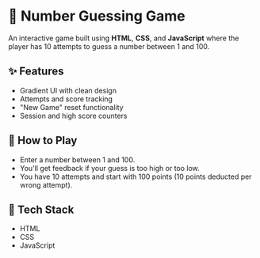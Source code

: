 # 🎯 Number Guessing Game

An interactive game built using **HTML**, **CSS**, and **JavaScript** where the player has 10 attempts to guess a number between 1 and 100.

## ✨ Features

- Gradient UI with clean design
- Attempts and score tracking
- "New Game" reset functionality
- Session and high score counters

## 🧠 How to Play

- Enter a number between 1 and 100.
- You'll get feedback if your guess is too high or too low.
- You have 10 attempts and start with 100 points (10 points deducted per wrong attempt).

## 🚀 Tech Stack

- HTML
- CSS
- JavaScript
